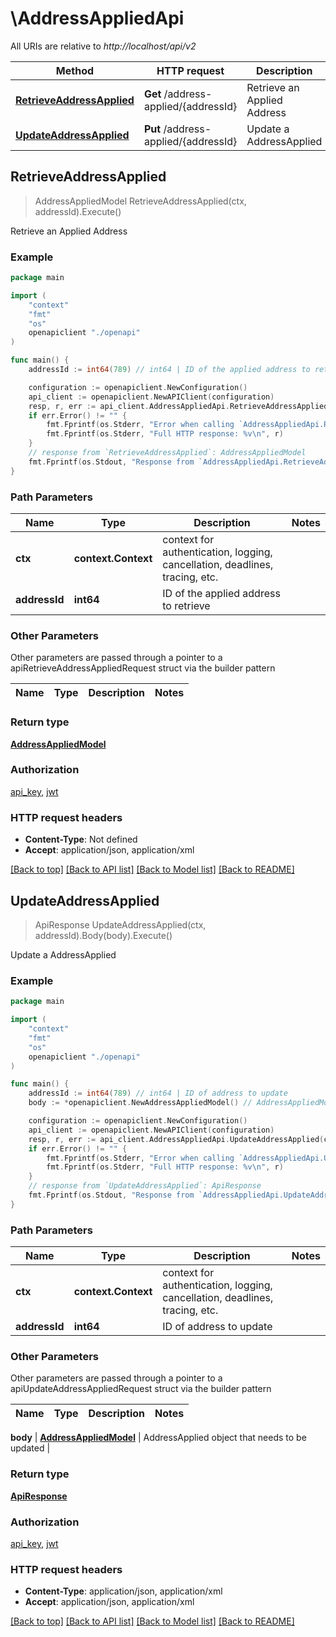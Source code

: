 # \AddressAppliedApi

All URIs are relative to *http://localhost/api/v2*

Method | HTTP request | Description
------------- | ------------- | -------------
[**RetrieveAddressApplied**](AddressAppliedApi.md#RetrieveAddressApplied) | **Get** /address-applied/{addressId} | Retrieve an Applied Address
[**UpdateAddressApplied**](AddressAppliedApi.md#UpdateAddressApplied) | **Put** /address-applied/{addressId} | Update a AddressApplied



## RetrieveAddressApplied

> AddressAppliedModel RetrieveAddressApplied(ctx, addressId).Execute()

Retrieve an Applied Address



### Example

```go
package main

import (
    "context"
    "fmt"
    "os"
    openapiclient "./openapi"
)

func main() {
    addressId := int64(789) // int64 | ID of the applied address to retrieve

    configuration := openapiclient.NewConfiguration()
    api_client := openapiclient.NewAPIClient(configuration)
    resp, r, err := api_client.AddressAppliedApi.RetrieveAddressApplied(context.Background(), addressId).Execute()
    if err.Error() != "" {
        fmt.Fprintf(os.Stderr, "Error when calling `AddressAppliedApi.RetrieveAddressApplied``: %v\n", err)
        fmt.Fprintf(os.Stderr, "Full HTTP response: %v\n", r)
    }
    // response from `RetrieveAddressApplied`: AddressAppliedModel
    fmt.Fprintf(os.Stdout, "Response from `AddressAppliedApi.RetrieveAddressApplied`: %v\n", resp)
}
```

### Path Parameters


Name | Type | Description  | Notes
------------- | ------------- | ------------- | -------------
**ctx** | **context.Context** | context for authentication, logging, cancellation, deadlines, tracing, etc.
**addressId** | **int64** | ID of the applied address to retrieve | 

### Other Parameters

Other parameters are passed through a pointer to a apiRetrieveAddressAppliedRequest struct via the builder pattern


Name | Type | Description  | Notes
------------- | ------------- | ------------- | -------------


### Return type

[**AddressAppliedModel**](AddressAppliedModel.md)

### Authorization

[api_key](../README.md#api_key), [jwt](../README.md#jwt)

### HTTP request headers

- **Content-Type**: Not defined
- **Accept**: application/json, application/xml

[[Back to top]](#) [[Back to API list]](../README.md#documentation-for-api-endpoints)
[[Back to Model list]](../README.md#documentation-for-models)
[[Back to README]](../README.md)


## UpdateAddressApplied

> ApiResponse UpdateAddressApplied(ctx, addressId).Body(body).Execute()

Update a AddressApplied



### Example

```go
package main

import (
    "context"
    "fmt"
    "os"
    openapiclient "./openapi"
)

func main() {
    addressId := int64(789) // int64 | ID of address to update
    body := *openapiclient.NewAddressAppliedModel() // AddressAppliedModel | AddressApplied object that needs to be updated (optional)

    configuration := openapiclient.NewConfiguration()
    api_client := openapiclient.NewAPIClient(configuration)
    resp, r, err := api_client.AddressAppliedApi.UpdateAddressApplied(context.Background(), addressId).Body(body).Execute()
    if err.Error() != "" {
        fmt.Fprintf(os.Stderr, "Error when calling `AddressAppliedApi.UpdateAddressApplied``: %v\n", err)
        fmt.Fprintf(os.Stderr, "Full HTTP response: %v\n", r)
    }
    // response from `UpdateAddressApplied`: ApiResponse
    fmt.Fprintf(os.Stdout, "Response from `AddressAppliedApi.UpdateAddressApplied`: %v\n", resp)
}
```

### Path Parameters


Name | Type | Description  | Notes
------------- | ------------- | ------------- | -------------
**ctx** | **context.Context** | context for authentication, logging, cancellation, deadlines, tracing, etc.
**addressId** | **int64** | ID of address to update | 

### Other Parameters

Other parameters are passed through a pointer to a apiUpdateAddressAppliedRequest struct via the builder pattern


Name | Type | Description  | Notes
------------- | ------------- | ------------- | -------------

 **body** | [**AddressAppliedModel**](AddressAppliedModel.md) | AddressApplied object that needs to be updated | 

### Return type

[**ApiResponse**](ApiResponse.md)

### Authorization

[api_key](../README.md#api_key), [jwt](../README.md#jwt)

### HTTP request headers

- **Content-Type**: application/json, application/xml
- **Accept**: application/json, application/xml

[[Back to top]](#) [[Back to API list]](../README.md#documentation-for-api-endpoints)
[[Back to Model list]](../README.md#documentation-for-models)
[[Back to README]](../README.md)

